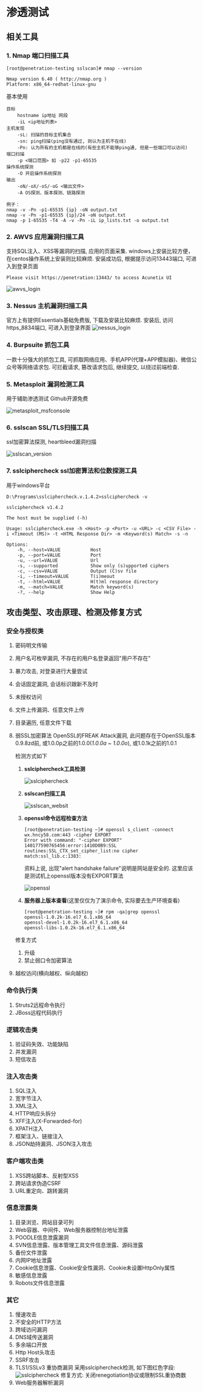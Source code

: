 # 渗透测试

## 相关工具

### 1. Nmap 端口扫描工具
```shell
[root@penetration-testing sslscan]# nmap --version

Nmap version 6.40 ( http://nmap.org )
Platform: x86_64-redhat-linux-gnu
```
基本使用
```shell
目标
    hostname ip地址 网段
    -iL <ip地址列表>
主机发现
    -sL: 扫描的目标主机集合
    -sn: ping扫描(ping没有通过, 则认为主机不在线)
    -Pn: 认为所有的主机都是在线的(有些主机不能够ping通, 但是一些端口可以访问)
端口扫描
    -p <端口范围> 如 -p22 -p1-65535
操作系统探测
    -O 开启操作系统探测
输出
    -oN/-oX/-oS/-oG <输出文件>
    -A OS探测、版本探测、链路探测

例子：
nmap -v -Pn -p1-65535 {ip} -oN output.txt
nmap -v -Pn -p1-65535 {ip}/24 -oN output.txt
nmap -p 1-65535 -T4 -A -v -Pn -iL ip_lists.txt -o output.txt
```

### 2. AWVS 应用漏洞扫描工具
支持SQL注入、XSS等漏洞的扫描, 应用的页面采集. windows上安装比较方便，在centos操作系统上安装则比较麻烦. 安装成功后, 根据提示访问13443端口, 可进入到登录页面
```shell
Please visit https://penetration:13443/ to access Acunetix UI
```
![awvs_login](png/awvs_login.png)

### 3. Nessus 主机漏洞扫描工具
官方上有提供Essentials基础免费版, 下载及安装比较麻烦. 安装后, 访问https_8834端口, 可进入到登录界面
![nessus_login](png/nessus_login.png)

### 4. Burpsuite 抓包工具
一款十分强大的抓包工具, 可抓取网络应用、手机APP(代理+APP模拟器)、微信公众号等网络请求包. 可拦截请求, 篡改请求包后, 继续提交, 以绕过前端检查. 

### 5. Metasploit 漏洞检测工具
用于辅助渗透测试 Github开源免费

![metasploit_msfconsole](png/metasploit_msfconsole.png)

### 6. sslscan SSL/TLS扫描工具
ssl加密算法探测, heartbleed漏洞扫描

![sslscan_version](png/sslscan_version.png)

### 7. sslciphercheck ssl加密算法和位数探测工具
用于windows平台
```shell
D:\Programs\sslciphercheck.v.1.4.2>sslciphercheck -v

sslciphercheck v1.4.2

The host must be supplied (-h)

Usage: sslciphercheck.exe -h <Host> -p <Port> -u <URL> -c <CSV File> -i <Timeout (MS)> -t <HTML Response Dir> -m <Keyword(s) Match> -s -n

Options:
    -h, --host=VALUE           Host
    -p, --port=VALUE           Port
    -u, --url=VALUE            Url
    -s, --supported            Show only (s)upported ciphers
    -c, --csv=VALUE            Output (C)sv file
    -i, --timeout=VALUE        T(i)meout
    -t, --html=VALUE           H(t)ml response directory
    -m, --match=VALUE          Match keyword(s)
    -?, --help                 Show Help
```

## 攻击类型、攻击原理、检测及修复方式

### 安全与授权类
1. 密码明文传输
2. 用户名可枚举漏洞, 不存在的用户名登录返回"用户不存在"
3. 暴力攻击, 对登录进行大量尝试
4. 会话固定漏洞, 会话标识跟新不及时
5. 未授权访问
6. 文件上传漏洞、任意文件上传
7. 目录遍历, 任意文件下载
8. 弱SSL加密算法
    OpenSSL的FREAK Attack漏洞, 此问题存在于OpenSSL版本0.9.8zd前, 或1.0.0p之前的1.0.0(*1.0.0a ~ 1.0.0o*), 或1.0.1k之前的1.0.1

    检测方式如下
    1. **sslciphercheck工具检测**
    
        ![sslciphercheck](png/sslciphercheck_website.png)

    2. **sslscan扫描工具**

        ![sslscan_websit](png/sslscan_website.png)

    3. **openssl命令远程检查方法**
       
        ```shell
        [root@penetration-testing ~]# openssl s_client -connect wx.hncy58.com:443 -cipher EXPORT
        Error with command: "-cipher EXPORT"
        140177590765456:error:1410D0B9:SSL routines:SSL_CTX_set_cipher_list:no cipher match:ssl_lib.c:1383:
        ```
        资料上说, 出现"alert handshake failure"说明是网站是安全的. 这里应该是测试机上openssl版本没有EXPORT算法
        
        ![openssl](png/openssl_ciphers.png)

    4. **服务器上版本查看**(这里仅仅为了演示命令, 实际要去生产环境查看)
       
        ```shell
        [root@penetration-testing ~]# rpm -qa|grep openssl
        openssl-1.0.2k-16.el7_6.1.x86_64
        openssl-devel-1.0.2k-16.el7_6.1.x86_64
        openssl-libs-1.0.2k-16.el7_6.1.x86_64
        ```
    修复方式
    1. 升级
    2. 禁止弱口令加密算法

9. 越权访问(横向越权、纵向越权)

### 命令执行类
1. Struts2远程命令执行
2. JBoss远程代码执行

### 逻辑攻击类
1. 验证码失效、功能缺陷
2. 并发漏洞
3. 短信攻击

### 注入攻击类
1. SQL注入
2. 宽字节注入
3. XML注入
4. HTTP响应头拆分
5. XFF注入(X-Forwarded-for)
6. XPATH注入
7. 框架注入、链接注入
8. JSON劫持漏洞、JSON注入攻击

### 客户端攻击类
1. XSS跨站脚本、反射型XSS
2. 跨站请求伪造CSRF
3. URL重定向、跳转漏洞

### 信息泄露类
1. 目录浏览、网站目录可列
2. Web容器、中间件、Web服务器控制台地址泄露
3. POODLE信息泄露漏洞
4. SVN信息泄露、版本管理工具文件信息泄露、源码泄露
5. 备份文件泄露
6. 内网IP地址泄露
7. Cookie信息泄露、Cookie安全性漏洞、Cookie未设置HttpOnly属性
8. 敏感信息泄露
9. Robots文件信息泄露

### 其它
1. 慢速攻击
2. 不安全的HTTP方法
3. 跨域访问漏洞
4. DNS域传送漏洞
5. 多余端口开放
6. Http Host头攻击
7. SSRF攻击
8. TLS1/SSLv3 重协商漏洞
    采用sslciphercheck检测, 如下图红色字段:
    ![sslciphercheck](png/sslciphercheck_website.png)
    修复方式: 关闭renegotiation协议或限制SSL重协商数
9. Web服务器解析漏洞

